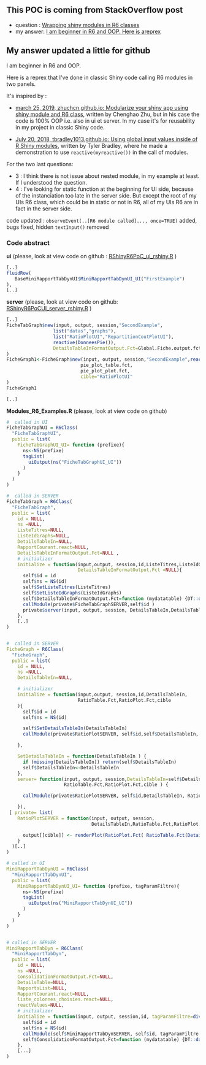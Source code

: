 ## This POC is coming from StackOverflow post

- question :  [Wrapping shiny modules in R6 classes](https://stackoverflow.com/questions/46693161/wrapping-shiny-modules-in-r6-classes)
- my answer: [I am beginner in R6 and OOP. Here is areprex](https://stackoverflow.com/questions/46693161/wrapping-shiny-modules-in-r6-classes/57464394#57464394)

## My answer updated a little for github

I am beginner in R6 and OOP.

Here is a reprex that I've done in classic Shiny code calling R6 modules in two panels. 

It's inspired by : 

- [march 25, 2019, zhuchcn.github.io: Modularize your shiny app using shiny module and R6 class](https://zhuchcn.github.io/projects/posts/en/2019-03-25/), written by Chenghao Zhu,  but in his case the code is 100% OOP i.e. also in ui et server. In my case it's for reusability in my project in classic Shiny code.


- [July 20, 2018, tbradley1013.github.io: Using global input values inside of R Shiny modules](https://tbradley1013.github.io/2018/07/20/r-shiny-modules--using-global-inputs/), written by Tyler Bradley, where he made a demonstration to use `reactive(myreactive())` in the call of modules. 



For the two last questions:

- 3 : I think there is not issue about nested module, in my example at least. If I understood the question.
- 4 : I've looking for static function at the beginning for UI side, because of the instanciation too late in the server side. But except the root of my UIs R6 class, which could be in static or not in R6, all of my UIs R6 are in fact in the server side.


code updated : `observeEvent(..[R6 module called]..., once=TRUE)` added, bugs fixed, hidden `textInput()` removed

### Code abstract

__ui__ (please, look at view code on github :
[RShinyR6PoC_ui_rshiny.R](https://github.com/philibe/RShinyR6POC/blob/main/ui_server_rshiny/ui_rshiny/RShinyR6PoC_ui_rshiny.R) )
```R
[..]
fluidRow(
   BaseMiniRapportTabDynUI$MiniRapportTabDynUI_UI("FirstExample")
),
[..]
```


__server__ (please, look at view code on github:
[RShinyR6PoCUI_server_rshiny.R](https://github.com/philibe/RShinyR6POC/blob/main/ui_server_rshiny/server_rshiny/RShinyR6PoCUI_server_rshiny.R) )
```R
[..]
FicheTabGraph$new(input, output, session,"SecondExample",
				 list("datas","graphs"),
				 list("RatioPlotUI","RepartitionCoutPlotUI"),
				 reactive(DonneesPie()),
				 DetailsTableInFormatOutput.Fct=Global.Fiche.output.fct
)
FicheGraph1<-FicheGraph$new(input, output, session,"SecondExample",reactive(DonneesPie()),
						   pie_plot_table.fct,
						   pie_plot_plot.fct,
						   cible="RatioPlotUI"
)
FicheGraph1

[..]
```

__Modules_R6_Examples.R__ (please, look at view code on github)
```R
#  called in UI
FicheTabGraphUI = R6Class(
  "FicheTabGraphUI",
  public = list(
    FicheTabGraphUI_UI= function (prefixe){
      ns<-NS(prefixe)
      tagList(
        uiOutput(ns("FicheTabGraphUI_UI"))
      )
    }
  )
)

#  called in SERVER
FicheTabGraph = R6Class(
  "FicheTabGraph",
  public = list(
    id = NULL,
    ns =NULL,
    ListeTitres=NULL,
    ListeIdGraphs=NULL,
    DetailsTableIn=NULL,
    RapportCourant.react=NULL,
    DetailsTableInFormatOutput.Fct=NULL ,
    # initializer
    initialize = function(input,output, session,id,ListeTitres,ListeIdGraphs,DetailsTableIn,
                          DetailsTableInFormatOutput.Fct =NULL){
      self$id = id
      self$ns = NS(id)
      self$SetListeTitres(ListeTitres)
      self$SetListeIdGraphs(ListeIdGraphs)
      self$DetailsTableInFormatOutput.Fct=function (mydatatable) {DT::datatable( mydatatable)}
      callModule(private$FicheTabGraphSERVER,self$id )
      private$server(input, output, session, DetailsTableIn,DetailsTableInFormatOutput.Fct)
    },
    [..]
)


#  called in SERVER
FicheGraph = R6Class(
  "FicheGraph",
  public = list(
    id = NULL,
    ns =NULL,
    DetailsTableIn=NULL,

    # initializer
    initialize = function(input,output, session,id,DetailsTableIn,
                          RatioTable.Fct,RatioPlot.Fct,cible
    ){
      self$id = id
      self$ns = NS(id)

      self$SetDetailsTableIn(DetailsTableIn)
      callModule(private$RatioPlotSERVER, self$id,self$DetailsTableIn, RatioTable.Fct,RatioPlot.Fct,cible )

    },

    SetDetailsTableIn = function(DetailsTableIn ) {
      if (missing(DetailsTableIn)) return(self$DetailsTableIn)
      self$DetailsTableIn<-DetailsTableIn
    },
    server= function(input, output, session,DetailsTableIn=self$DetailsTableIn,
                     RatioTable.Fct,RatioPlot.Fct,cible ) {

      callModule(private$RatioPlotSERVER, self$id,DetailsTableIn, RatioTable.Fct,RatioPlot.Fct,cible )

    }),
 [ private= list(
    RatioPlotSERVER = function(input, output, session,
                               DetailsTableIn,RatioTable.Fct,RatioPlot.Fct,cible ) {

      output[[cible]] <- renderPlot(RatioPlot.Fct( RatioTable.Fct(DetailsTableIn())))
    }
  )[..]
)

# called in UI
MiniRapportTabDynUI = R6Class(
  "MiniRapportTabDynUI",
  public = list(
    MiniRapportTabDynUI_UI= function (prefixe, tagParamFiltre){
      ns<-NS(prefixe)
      tagList(
        uiOutput(ns("MiniRapportTabDynUI_UI"))
      )
    }
  )
)


# called in SERVER
MiniRapportTabDyn = R6Class(
  "MiniRapportTabDyn",
  public = list(
    id = NULL,
    ns =NULL,
    ConsolidationFormatOutput.Fct=NULL,
    DetailsTable=NULL,
    RapportsList=NULL,
    RapportCourant.react=NULL,
    liste_colonnes_choisies.react=NULL,
    reactValues=NULL,
    # initializer
    initialize = function(input, output, session,id, tagParamFiltre=div()){
      self$id = id
      self$ns = NS(id)
      callModule(self$MiniRapportTabDynSERVER, self$id, tagParamFiltre )
      self$ConsolidationFormatOutput.Fct=function (mydatatable) {DT::datatable( mydatatable)}
    },
    [...]
)
```
